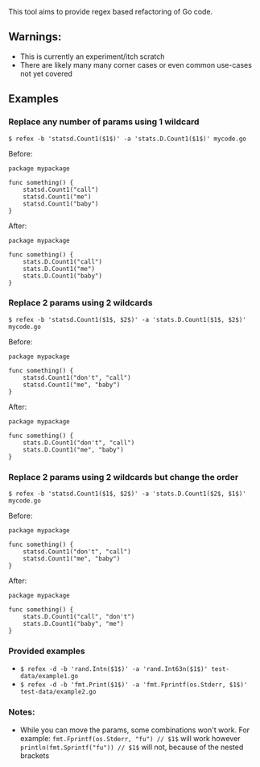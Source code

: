 This tool aims to provide regex based refactoring of Go code.

## Warnings:
* This is currently an experiment/itch scratch
* There are likely many many corner cases or even common use-cases not yet covered

## Examples

### Replace any number of params using 1 wildcard
`$ refex -b 'statsd.Count1($1$)' -a 'stats.D.Count1($1$)' mycode.go`
 
Before:

	package mypackage
	
	func something() {
		statsd.Count1("call")
		statsd.Count1("me")
		statsd.Count1("baby")
	}

After:

	package mypackage
	
	func something() {
		stats.D.Count1("call")
		stats.D.Count1("me")
		stats.D.Count1("baby")
	}

### Replace 2 params using 2 wildcards
`$ refex -b 'statsd.Count1($1$, $2$)' -a 'stats.D.Count1($1$, $2$)' mycode.go`
 
Before:

	package mypackage
	
	func something() {
		statsd.Count1("don't", "call")
		statsd.Count1("me", "baby")
	}

After:

	package mypackage
	
	func something() {
		stats.D.Count1("don't", "call")
		stats.D.Count1("me", "baby")
	}

### Replace 2 params using 2 wildcards but change the order
`$ refex -b 'statsd.Count1($1$, $2$)' -a 'stats.D.Count1($2$, $1$)' mycode.go`
 
Before:

	package mypackage
	
	func something() {
		statsd.Count1("don't", "call")
		statsd.Count1("me", "baby")
	}

After:

	package mypackage
	
	func something() {
		stats.D.Count1("call", "don't")
		stats.D.Count1("baby", "me")
	}


### Provided examples

* `$ refex -d -b 'rand.Intn($1$)' -a 'rand.Int63n($1$)' test-data/example1.go`
* `$ refex -d -b 'fmt.Print($1$)' -a 'fmt.Fprintf(os.Stderr, $1$)' test-data/example2.go`


### Notes:
* While you can move the params, some combinations won't work.  For example: `fmt.Fprintf(os.Stderr, "fu") // $1$` will work however `println(fmt.Sprintf("fu")) // $1$` will not, because of the nested brackets
